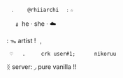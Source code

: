      ﹒    @rhiiarchi  ﹕☆
ㅤ ﹟ he · she · ☁️

: ᯓ artist ! ﹐

     ♡   .     crk user#1;      nikoruu 
ᛝ server: ◞ pure vanilla !!
